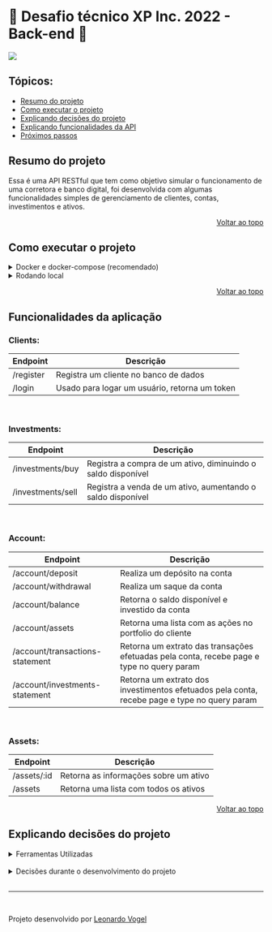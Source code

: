<h1 id="top">🚀 Desafio técnico XP Inc. 2022 - Back-end 🚀</h1>

![](https://i.imgur.com/hDmClWE.png)

<h2>Tópicos:</h2>

- [Resumo do projeto](#summary)
- [Como executar o projeto](#howRun)
- [Explicando decisões do projeto](#decisions)
- [Explicando funcionalidades da API]()
- [Próximos passos]()

<h2 id="summary">Resumo do projeto</h2>

Essa é uma API RESTful que tem como objetivo simular o funcionamento de uma corretora e banco digital, foi desenvolvida com algumas funcionalidades simples de gerenciamento de clientes, contas, investimentos e ativos.

<p align="right"><a href="#top">Voltar ao topo</a></p>

<h2 id="howRun">Como executar o projeto</h2>
<details><summary>Docker e docker-compose (recomendado)</summary>
<p>
- Pré requisitos: <a href="https://git-scm.com/book/en/v2/Getting-Started-Installing-Git">Git</a>, <a href="https://docs.docker.com/desktop/">Docker</a> e <a href="https://docs.docker.com/compose/install/">docker-compose</a>

Faça o clone do repositório e entre na pasta do projeto:
```bash
git clone git@github.com:leonardoVogel/desafio-xpi-backend.git && cd desafio-xpi-backend
```

Renomeie o arquivo .env.example para .env (não é necessário alterar as variáveis, apenas se deseja executar a aplicação em outra porta):
```bash
mv .env.example .env
```

Suba os containers com o docker-compose:
```bash
docker-compose up -d
```

Acesso o container para rodar a aplicação:
```bash
docker exec -it xpi_backend bash
```

Instale as dependências:
```bash
yarn install
```

Por fim, rode a aplicação (esse comando já irá gerar o banco de dados e popular com alguns dados, sempre que ele for executado o banco será restaurado):
```bash
yarn dev
```

Após isso, você pode abrir um novo terminar e entrar novamente no container para executar o seguinte comando e iniciar um processo de atualização aleatória dos preços dos ativos:
```bash
yarn openmarket
```

</p>
</details>

<details><summary>Rodando local</summary>
<p>

</p>
</details>

<p align="right"><a href="#top">Voltar ao topo</a></p>

<h2 id="functionalities">Funcionalidades da aplicação</h2>

<h3>Clients:</h3>

| Endpoint | Descrição |
|---|---|
| /register | Registra um cliente no banco de dados |
| /login | Usado para logar um usuário, retorna um token |

<br>

<h3>Investments:</h3>

| Endpoint | Descrição |
|---|---|
| /investments/buy | Registra a compra de um ativo, diminuindo o saldo disponível |
| /investments/sell | Registra a venda de um ativo, aumentando o saldo disponível |

<br>

<h3>Account:</h3>

| Endpoint | Descrição |
|---|---|
| /account/deposit | Realiza um depósito na conta |
| /account/withdrawal | Realiza um saque da conta |
| /account/balance | Retorna o saldo disponível e investido da conta |
| /account/assets | Retorna uma lista com as ações no portfolio do cliente |
| /account/transactions-statement | Retorna um extrato das transações efetuadas pela conta, recebe page e type no query param |
| /account/investments-statement | Retorna um extrato dos investimentos efetuados pela conta, recebe page e type no query param |

<br>

<h3>Assets:</h3>

| Endpoint | Descrição |
|---|---|
| /assets/:id | Retorna as informações sobre um ativo |
| /assets | Retorna uma lista com todos os ativos |

<p align="right"><a href="#top">Voltar ao topo</a></p>

<h2 id="decisions">Explicando decisões do projeto</h2>

<details><summary>Ferramentas Utilizadas</summary>
<p>

- [Prisma](https://www.prisma.io)
  - Apesar de ter mais familiaridade com o sequelize, a própria documentação informa que existem lacunas no uso com o TypeScript ([fonte](https://sequelize.org/docs/v6/other-topics/typescript/)), então optei por utilizar o prisma, que ao contrário do sequelize é mais compatível com o TypeScript, tornando inclusive o processo de escrever o código mais rápido por conta do auto-complete do VSCode.

<br>

- [TypeScript](https://www.typescriptlang.org)
  - Decidi usar o TypeScript pois logo no inicio já imaginei que a aplicação teria várias integrações entre diferentes entidades do banco de dados e juntando isso com a escolha do prisma como ORM, eu poderia economizar muito tempo com bugs e erros que só seriam descobertos mais tarde. Com o TypeScript, eu consigo fazer o código ficar mais legível, organizado e com menos bugs.

<br>

- [joi](https://joi.dev)
  - A escolha do joi se deu principalmente por já ter usado em diversos projetos na Trybe, já estava familiarizado e sabia que iria me atender bem.
  - Além disso, torna o processo muito mais rápido, já tendo ferramentas prontas para validações padrão como email por exemplo.

<br>

- [jsonwebtoken](https://jwt.io)
  - Assim como o joi, a escolha do jsonwebtoken se deu por já ter usado em diversos projetos na Trybe, além de ser muito usada pela comunidade pela sua facilidade e confiabilidade.

<br>

- [bcrypt](https://www.npmjs.com/package/bcrypt)
  - Decidi usar o bcrypt pois precisava armazenar a senha dos clientes de uma forma segura no banco de dados, por se tratar de uma informação sensível.

<br>

- [jest](https://jestjs.io/pt-BR/)
  - Escolhi o jest por achar uma ferramenta bem completa para meus objetivos e também já ter usado em outros projetos

<br>

- [eslint](https://eslint.org)
  - Achei necessário o uso do eslint para manter um padrão e organização no projeto, acabei editando varias regras por já estar adaptado a um padrão proximo ao dos projetos da trybe.

</p>
</details>

<br>

<details><summary>Decisões durante o desenvolvimento do projeto</summary>
<p>

No inicio do projeto, passei bastante tempo planejando o que eu queria fazer e tentando deixar bem nítido na minha cabeça o passo a passo que deveria seguir, mas acabei me prendendo muito a modelagem do banco de dados. Passei por várias modelagens diferentes (algumas pode ser encontradas na pasta support) e sempre que eu terminava a modelagem para começar a escrever o código, me deparava com algum empecilho que me impediria de continuar daquela maneira.

Durante o desenvolvimento, optei por criar uma branch separada e fazer tudo através de pull requests documentados, adicionando ci (continuous integration) que só me deixava fazer o merge com todos os testes passando. Essa decisão me salvou em várias vezes onde dei push no código sem perceber que havia quebrado alguns testes.

Organizei os pull requests em features principais, e após acabar as implementações já fazia os testes unitários referentes aquela lógica, tentando manter sempre uma média acima de 80% de cobertura.

Tive apenas uma dificuldade com os testes unitários, que foi testar uma preview feature do prisma, não encontrei solução para isso e inclusive abri uma discussão no github ([aqui](https://github.com/prisma/prisma/discussions/14435)) para tentar resolver o problema, mas não tive resposta até agora.

Algo interessante que me orgulho de ter feito, foi criar um script responsável por atualizar randomicamente o preço das ações do banco de dados a cada 5 segundos por padrão. Fiz isso pois construi boa parte da lógica de negócio durante o final de semana e pela madrugada, quando o mercado não estava aberto e com isso, não conseguiria ver o funcionamento da lógica. Com esse script eu pude simular a variação de preço de um ativo enquanto o mercado está aberto, em qualquer horário e qualquer dia.

</p>
</details>

<br>

---

<br>

Projeto desenvolvido por [Leonardo Vogel](https://www.linkedin.com/in/leonardovogel/)